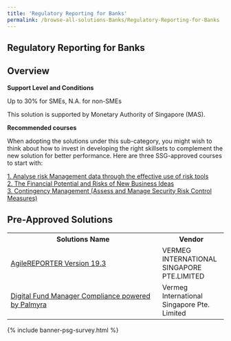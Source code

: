 ```yaml
---
title: 'Regulatory Reporting for Banks'
permalink: /browse-all-solutions-Banks/Regulatory-Reporting-for-Banks
---
```


## Regulatory Reporting for Banks
## Overview

**Support Level and Conditions**

Up to 30% for SMEs, N.A. for non-SMEs

This solution is supported by Monetary Authority of Singapore (MAS).

**Recommended courses**

When adopting the solutions under this sub-category, you might wish to think about how to invest in developing the right skillsets to complement the new solution for better performance. Here are three SSG-approved courses to start with:

<a href='https://sfec.enterprisejobskills.gov.sg/Course_Internet/CourseDetail.aspx?CoursesReferenceNumber=TGS-2019504277'  target='_blank' rel='noopener'>1. Analyse risk Management data through the effective use of risk tools</a><br>
<a href='https://sfec.enterprisejobskills.gov.sg/Course_Internet/CourseDetail.aspx?CoursesReferenceNumber=TGS-2020501679'  target='_blank' rel='noopener'>2. The Financial Potential and Risks of New Business Ideas</a><br>
<a href='https://sfec.enterprisejobskills.gov.sg/Course_Internet/CourseDetail.aspx?CoursesReferenceNumber=TGS-2019503022'  target='_blank' rel='noopener'>3. Contingency Management (Assess and Manage Security Risk Control Measures)</a><br>

## Pre-Approved Solutions

<table>
<tr>
<th style='width: auto;'><b>Solutions Name</b></th>
<th style='width: 30%;'><b>Vendor</b></th>
</tr>
<tr>
<td><a href='/productivity-solutions-grant/solutionrepo/solution1856' target='_blank'>AgileREPORTER Version 19.3</a><br></td>
<td>VERMEG INTERNATIONAL SINGAPORE PTE.LIMITED</td>
</tr>
<tr>
<td><a href='/productivity-solutions-grant/solutionrepo/solution3191' target='_blank'>Digital Fund Manager Compliance powered by Palmyra</a><br></td>
<td>Vermeg International Singapore Pte. Limited</td>
</tr>
</table>

{% include banner-psg-survey.html %}
